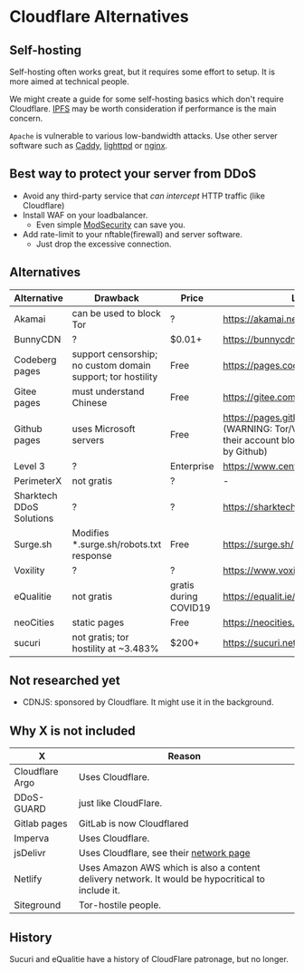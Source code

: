 # Cloudflare Alternatives


## Self-hosting
Self-hosting often works great, but it requires some effort to setup.
It is more aimed at technical people.

We might create a guide for some self-hosting basics which don't require Cloudflare.
[IPFS](https://ipfs.io/) may be worth consideration if performance is the main concern.

`Apache` is vulnerable to various low-bandwidth attacks. Use other server software such as [Caddy](https://caddyserver.com/), [lighttpd](https://www.lighttpd.net/) or [nginx](https://nginx.org/).


## Best way to protect your server from DDoS
- Avoid any third-party service that _can intercept_ HTTP traffic (like Cloudflare)
- Install WAF on your loadbalancer.
  - Even simple [ModSecurity](https://www.modsecurity.org/) can save you.
- Add rate-limit to your nftable(firewall) and server software.
  - Just drop the excessive connection.


## Alternatives
| Alternative       | Drawback                          | Price | Link |
| ----------------- | --------------------------------- | ------ | ---- |
| Akamai | can be used to block Tor | ? | https://akamai.net/ |
| BunnyCDN | ? | $0.01+ | https://bunnycdn.com/ |
| Codeberg pages    | support censorship; no custom domain support; tor hostility | Free | https://pages.codeberg.org/ |
| Gitee pages | must understand Chinese | Free | https://gitee.com/help/articles/4136 |
| Github pages      | uses Microsoft servers            | Free | https://pages.github.com/ (WARNING: Tor/VPN users will get their account blocked automatically by Github) |
| Level 3 | ? | Enterprise | https://www.centurylink.com/ |
| PerimeterX        | not gratis                        | ? | - |
| Sharktech DDoS Solutions | ? | ? | https://sharktech.net/ |
| Surge.sh      | Modifies *.surge.sh/robots.txt response           | Free | https://surge.sh/ |
| Voxility | ? | ? | https://www.voxility.com/ |
| eQualitie | not gratis | gratis during COVID19 | https://equalit.ie/ |
| neoCities | static pages | Free | https://neocities.org/ |
| sucuri | not gratis; tor hostility at ~3.483% | $200+ | https://sucuri.net/|


## Not researched yet
- CDNJS: sponsored by Cloudflare. It might use it in the background.


## Why X is not included
| X       | Reason |
| ------- | ------ |
| Cloudflare Argo | Uses Cloudflare. |
| DDoS-GUARD | just like CloudFlare. |
| Gitlab pages      | GitLab is now Cloudflared |
| Imperva | Uses Cloudflare. |
| jsDelivr | Uses Cloudflare, see their [network page](https://www.jsdelivr.com/network) |
| Netlify | Uses Amazon AWS which is also a content delivery network. It would be hypocritical to include it. |
| Siteground | Tor-hostile people. |


## History
Sucuri and eQualitie have a history of CloudFlare patronage, but no longer.

